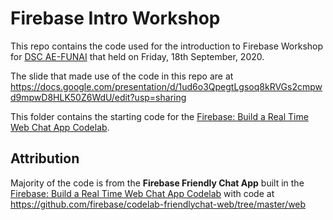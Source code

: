 # Firebase Intro Workshop

This repo contains the code used for the introduction to Firebase Workshop for [DSC AE-FUNAI](https://dsc.community.dev/federal-university-ndufu-alike-ikwo-funai/) that held on Friday, 18th September, 2020.

The slide that made use of the code in this repo are at https://docs.google.com/presentation/d/1ud6o3QpegtLgsoq8kRVGs2cmpwd9mpwD8HLK50Z6WdU/edit?usp=sharing

This folder contains the starting code for the [Firebase: Build a Real Time Web Chat App Codelab](https://codelabs.developers.google.com/codelabs/firebase-web/).

## Attribution 
Majority of the code is from the **Firebase Friendly Chat App** built in the [Firebase: Build a Real Time Web Chat App Codelab](https://codelabs.developers.google.com/codelabs/firebase-web/) with code at https://github.com/firebase/codelab-friendlychat-web/tree/master/web

